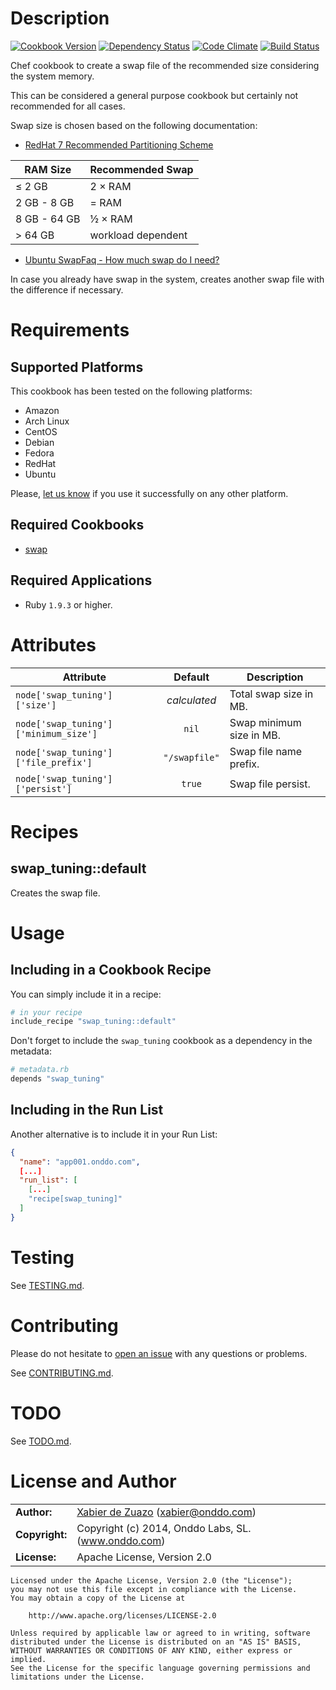 Description
===========
[![Cookbook Version](https://img.shields.io/cookbook/v/swap_tuning.svg?style=flat)](https://supermarket.getchef.com/cookbooks/swap_tuning)
[![Dependency Status](http://img.shields.io/gemnasium/onddo/swap_tuning-cookbook.svg?style=flat)](https://gemnasium.com/onddo/swap_tuning-cookbook)
[![Code Climate](http://img.shields.io/codeclimate/github/onddo/swap_tuning-cookbook.svg?style=flat)](https://codeclimate.com/github/onddo/swap_tuning-cookbook)
[![Build Status](http://img.shields.io/travis/onddo/swap_tuning-cookbook.svg?style=flat)](https://travis-ci.org/onddo/swap_tuning-cookbook)

Chef cookbook to create a swap file of the recommended size considering the system memory.

This can be considered a general purpose cookbook but certainly not recommended for all cases.

Swap size is chosen based on the following documentation:

* [RedHat 7 Recommended Partitioning Scheme](https://access.redhat.com/site/documentation/en-US/Red_Hat_Enterprise_Linux/7/html/Installation_Guide/sect-disk-partitioning-setup-x86.html#sect-recommended-partitioning-scheme-x86)

| RAM Size     | Recommended Swap     |
|--------------|----------------------|
| &le; 2 GB    | 2 &times; RAM        |
| 2 GB - 8 GB  | = RAM                |
| 8 GB - 64 GB | &frac12; &times; RAM |
| &gt; 64 GB   | workload dependent   |

* [Ubuntu SwapFaq - How much swap do I need?](https://help.ubuntu.com/community/SwapFaq#How_much_swap_do_I_need.3F)

In case you already have swap in the system, creates another swap file with the difference if necessary.

Requirements
============

## Supported Platforms

This cookbook has been tested on the following platforms:

* Amazon
* Arch Linux
* CentOS
* Debian
* Fedora
* RedHat
* Ubuntu

Please, [let us know](https://github.com/onddo/swap_tuning-cookbook/issues/new?title=I%20have%20used%20it%20successfully%20on%20...) if you use it successfully on any other platform.

## Required Cookbooks

* [swap](https://supermarket.getchef.com/cookbooks/swap)

## Required Applications

* Ruby `1.9.3` or higher.

Attributes
==========

| Attribute                             | Default       | Description              |
|---------------------------------------|:-------------:|--------------------------|
| `node['swap_tuning']['size']`         | *calculated*  | Total swap size in MB.   |
| `node['swap_tuning']['minimum_size']` | `nil`         | Swap minimum size in MB. |
| `node['swap_tuning']['file_prefix']`  | `"/swapfile"` | Swap file name prefix.   |
| `node['swap_tuning']['persist']`      | `true`        | Swap file persist.       |

Recipes
=======

## swap_tuning::default

Creates the swap file.

Usage
=====

## Including in a Cookbook Recipe

You can simply include it in a recipe:

```ruby
# in your recipe
include_recipe "swap_tuning::default"
```

Don't forget to include the `swap_tuning` cookbook as a dependency in the metadata:

```ruby
# metadata.rb
depends "swap_tuning"
```

## Including in the Run List

Another alternative is to include it in your Run List:

```json
{
  "name": "app001.onddo.com",
  [...]
  "run_list": [
    [...]
    "recipe[swap_tuning]"
  ]
}
```

Testing
=======

See [TESTING.md](https://github.com/onddo/swap_tuning-cookbook/blob/master/TESTING.md).

Contributing
============

Please do not hesitate to [open an issue](https://github.com/onddo/swap_tuning-cookbook/issues/new) with any questions or problems.

See [CONTRIBUTING.md](https://github.com/onddo/swap_tuning-cookbook/blob/master/CONTRIBUTING.md).

TODO
====

See [TODO.md](https://github.com/onddo/swap_tuning-cookbook/blob/master/TODO.md).

License and Author
==================

|                      |                                          |
|:---------------------|:-----------------------------------------|
| **Author:**          | [Xabier de Zuazo](https://github.com/zuazo) (<xabier@onddo.com>)
| **Copyright:**       | Copyright (c) 2014, Onddo Labs, SL. (www.onddo.com)
| **License:**         | Apache License, Version 2.0

    Licensed under the Apache License, Version 2.0 (the "License");
    you may not use this file except in compliance with the License.
    You may obtain a copy of the License at
    
        http://www.apache.org/licenses/LICENSE-2.0
    
    Unless required by applicable law or agreed to in writing, software
    distributed under the License is distributed on an "AS IS" BASIS,
    WITHOUT WARRANTIES OR CONDITIONS OF ANY KIND, either express or implied.
    See the License for the specific language governing permissions and
    limitations under the License.
